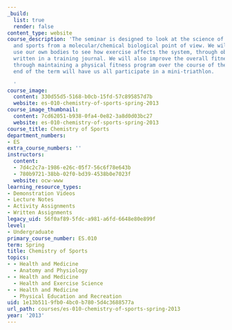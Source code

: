 ```yaml
---
_build:
  list: true
  render: false
content_type: website
course_description: 'The seminar is designed to look at the science of triathlons
  and sports from a molecular/chemical biological point of view. We will be able to
  use our own bodies to see how exercise affects the system, through observations
  written in a training journal. We will also improve the overall fitness of the class
  through maintaining a physical fitness program over the course of the term. The
  end of the term will have us all participate in a mini-triathlon.

  '
course_image:
  content: 330d55d5-5168-b0cb-15fd-57c895857d7b
  website: es-010-chemistry-of-sports-spring-2013
course_image_thumbnail:
  content: 7cd62051-b938-0fa4-0e82-3a8d0d03bc27
  website: es-010-chemistry-of-sports-spring-2013
course_title: Chemistry of Sports
department_numbers:
- ES
extra_course_numbers: ''
instructors:
  content:
  - 7d4c2c7a-1986-e26c-05f7-56c6f78e643b
  - 780b9721-38bb-02f0-bd39-4538b0e7023f
  website: ocw-www
learning_resource_types:
- Demonstration Videos
- Lecture Notes
- Activity Assignments
- Written Assignments
legacy_uid: 56f0af89-5fdc-a981-a6fd-6648e80e899f
level:
- Undergraduate
primary_course_number: ES.010
term: Spring
title: Chemistry of Sports
topics:
- - Health and Medicine
  - Anatomy and Physiology
- - Health and Medicine
  - Health and Exercise Science
- - Health and Medicine
  - Physical Education and Recreation
uid: 1e13b511-9fb0-4bc0-b780-5d4c3688577a
url_path: courses/es-010-chemistry-of-sports-spring-2013
year: '2013'
---
```

